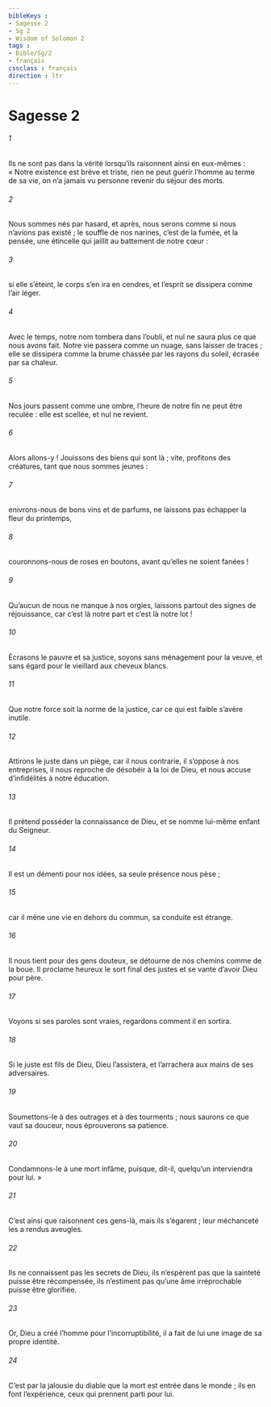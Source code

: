 ```yaml
---
bibleKeys : 
- Sagesse 2
- Sg 2
- Wisdom of Solomon 2
tags : 
- Bible/Sg/2
- français
cssclass : français
direction : ltr
---
```


# Sagesse 2

###### 1
Ils ne sont pas dans la vérité
lorsqu’ils raisonnent ainsi en eux-mêmes :
« Notre existence est brève et triste,
rien ne peut guérir l’homme au terme de sa vie,
on n’a jamais vu personne revenir du séjour des morts.
###### 2
Nous sommes nés par hasard,
et après, nous serons comme si nous n’avions pas existé ;
le souffle de nos narines, c’est de la fumée,
et la pensée, une étincelle
qui jaillit au battement de notre cœur :
###### 3
si elle s’éteint, le corps s’en ira en cendres,
et l’esprit se dissipera comme l’air léger.
###### 4
Avec le temps, notre nom tombera dans l’oubli,
et nul ne saura plus ce que nous avons fait.
Notre vie passera comme un nuage, sans laisser de traces ;
elle se dissipera comme la brume
chassée par les rayons du soleil, écrasée par sa chaleur.
###### 5
Nos jours passent comme une ombre,
l’heure de notre fin ne peut être reculée :
elle est scellée, et nul ne revient.
###### 6
Alors allons-y ! Jouissons des biens qui sont là ;
vite, profitons des créatures, tant que nous sommes jeunes :
###### 7
enivrons-nous de bons vins et de parfums,
ne laissons pas échapper la fleur du printemps,
###### 8
couronnons-nous de roses en boutons,
avant qu’elles ne soient fanées !
###### 9
Qu’aucun de nous ne manque à nos orgies,
laissons partout des signes de réjouissance,
car c’est là notre part et c’est là notre lot !
###### 10
Écrasons le pauvre et sa justice,
soyons sans ménagement pour la veuve,
et sans égard pour le vieillard aux cheveux blancs.
###### 11
Que notre force soit la norme de la justice,
car ce qui est faible s’avère inutile.
###### 12
Attirons le juste dans un piège, car il nous contrarie,
il s’oppose à nos entreprises,
il nous reproche de désobéir à la loi de Dieu,
et nous accuse d’infidélités à notre éducation.
###### 13
Il prétend posséder la connaissance de Dieu,
et se nomme lui-même enfant du Seigneur.
###### 14
Il est un démenti pour nos idées,
sa seule présence nous pèse ;
###### 15
car il mène une vie en dehors du commun,
sa conduite est étrange.
###### 16
Il nous tient pour des gens douteux,
se détourne de nos chemins comme de la boue.
Il proclame heureux le sort final des justes
et se vante d’avoir Dieu pour père.
###### 17
Voyons si ses paroles sont vraies,
regardons comment il en sortira.
###### 18
Si le juste est fils de Dieu,
Dieu l’assistera, et l’arrachera aux mains de ses adversaires.
###### 19
Soumettons-le à des outrages et à des tourments ;
nous saurons ce que vaut sa douceur,
nous éprouverons sa patience.
###### 20
Condamnons-le à une mort infâme,
puisque, dit-il, quelqu’un interviendra pour lui. »
###### 21
C’est ainsi que raisonnent ces gens-là, mais ils s’égarent ;
leur méchanceté les a rendus aveugles.
###### 22
Ils ne connaissent pas les secrets de Dieu,
ils n’espèrent pas que la sainteté puisse être récompensée,
ils n’estiment pas qu’une âme irréprochable puisse être glorifiée.
###### 23
Or, Dieu a créé l’homme pour l’incorruptibilité,
il a fait de lui une image de sa propre identité.
###### 24
C’est par la jalousie du diable
que la mort est entrée dans le monde ;
ils en font l’expérience,
ceux qui prennent parti pour lui.
